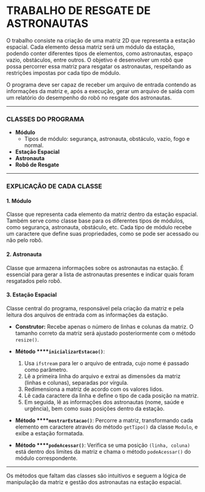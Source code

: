 # **TRABALHO DE RESGATE DE ASTRONAUTAS**

O trabalho consiste na criação de uma matriz 2D que representa a estação espacial. Cada elemento dessa matriz será um módulo da estação, podendo conter diferentes tipos de elementos, como astronautas, espaço vazio, obstáculos, entre outros. O objetivo é desenvolver um robô que possa percorrer essa matriz para resgatar os astronautas, respeitando as restrições impostas por cada tipo de módulo.

O programa deve ser capaz de receber um arquivo de entrada contendo as informações da matriz e, após a execução, gerar um arquivo de saída com um relatório do desempenho do robô no resgate dos astronautas.

---

### **CLASSES DO PROGRAMA**

- **Módulo**
  - Tipos de módulo: segurança, astronauta, obstáculo, vazio, fogo e normal.
- **Estação Espacial**
- **Astronauta**
- **Robô de Resgate**

---

### **EXPLICAÇÃO DE CADA CLASSE**

#### **1. Módulo**

Classe que representa cada elemento da matriz dentro da estação espacial. Também serve como classe base para os diferentes tipos de módulos, como segurança, astronauta, obstáculo, etc. Cada tipo de módulo recebe um caractere que define suas propriedades, como se pode ser acessado ou não pelo robô.

#### **2. Astronauta**

Classe que armazena informações sobre os astronautas na estação. É essencial para gerar a lista de astronautas presentes e indicar quais foram resgatados pelo robô.

#### **3. Estação Espacial**

Classe central do programa, responsável pela criação da matriz e pela leitura dos arquivos de entrada com as informações da estação.

- **Construtor:** Recebe apenas o número de linhas e colunas da matriz. O tamanho correto da matriz será ajustado posteriormente com o método `resize()`.

- **Método ****`inicializarEstacao()`**:

  1. Usa `ifstream` para ler o arquivo de entrada, cujo nome é passado como parâmetro.
  2. Lê a primeira linha do arquivo e extrai as dimensões da matriz (linhas e colunas), separadas por vírgula.
  3. Redimensiona a matriz de acordo com os valores lidos.
  4. Lê cada caractere da linha e define o tipo de cada posição na matriz.
  5. Em seguida, lê as informações dos astronautas (nome, saúde e urgência), bem como suas posições dentro da estação.

- **Método ****`mostrarEstacao()`**: Percorre a matriz, transformando cada elemento em caractere através do método `getTipo()` da classe `Modulo`, e exibe a estação formatada.

- **Método ****`podeAcessar()`**: Verifica se uma posição `(linha, coluna)` está dentro dos limites da matriz e chama o método `podeAcessar()` do módulo correspondente.

---

Os métodos que faltam das classes são intuitivos e seguem a lógica de manipulação da matriz e gestão dos astronautas na estação espacial.

